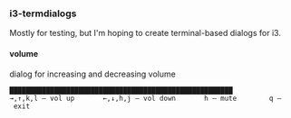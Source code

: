 ### i3-termdialogs

Mostly for testing, but I'm hoping to create terminal-based dialogs for i3.

#### volume

dialog for increasing and decreasing volume

```raw
███████████████████████████████████████████████████████                         
→,↑,k,l – vol up       ←,↓,h,j – vol down       h – mute        q – exit       
```
